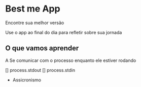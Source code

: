 # Best me App
Encontre sua melhor versão

Use o app ao final do dia para refletir sobre sua jornada

## O que vamos aprender

A Se comunicar com o processo enquanto ele estiver rodando

[] process.stdout
[] process.stdin
 
 * Assicronismo